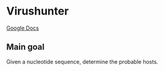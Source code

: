 # Virushunter
[Google Docs](https://docs.google.com/document/d/1gUUoxhE42RJyU71bnY_JSvurlBMEAIf57Ghilni621I/edit?usp=sharing)
## Main goal
Given a nucleotide sequence, determine the probable hosts.
